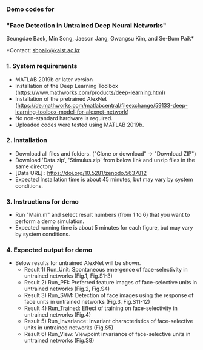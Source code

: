 ### Demo codes for
### "Face Detection in Untrained Deep Neural Networks" </br>

Seungdae Baek, Min Song, Jaeson Jang, Gwangsu Kim, and Se-Bum Paik*

*Contact: sbpaik@kaist.ac.kr

### 1. System requirements
- MATLAB 2019b or later version
- Installation of the Deep Learning Toolbox (https://www.mathworks.com/products/deep-learning.html)
- Installation of the pretrained AlexNet (https://de.mathworks.com/matlabcentral/fileexchange/59133-deep-learning-toolbox-model-for-alexnet-network)
- No non-standard hardware is required.
- Uploaded codes were tested using MATLAB 2019b.

### 2. Installation
- Download all files and folders. ("Clone or download" -> "Download ZIP")
- Download 'Data.zip', 'Stimulus.zip' from below link and unzip files in the same directory
- [Data URL] : https://doi.org/10.5281/zenodo.5637812
- Expected Installation time is about 45 minutes, but may vary by system conditions.
 
### 3. Instructions for demo
- Run "Main.m" and select result numbers (from 1 to 6) that you want to perform a demo simulation.
- Expected running time is about 5 minutes for each figure, but may vary by system conditions.

### 4. Expected output for demo
- Below results for untrained AlexNet will be shown.
  - Result 1) Run_Unit: Spontaneous emergence of face-selectivity in untrained networks (Fig.1, Fig.S1-3)
  - Result 2) Run_PFI: Preferred feature images of face-selective units in untrained networks (Fig.2, Fig.S4) 
  - Result 3) Run_SVM: Detection of face images using the response of face units in untrained networks (Fig.3, Fig.S11-12)  
  - Result 4) Run_Trained: Effect of training on face-selectivity in untrained networks (Fig.4) 
  - Result 5) Run_Invariance: Invariant characteristics of face-selective units in untrained networks (Fig.S5) 
  - Result 6) Run_View: Viewpoint invariance of face-selective units in untrained networks (Fig.S8) 
